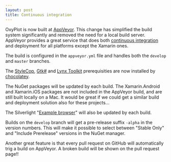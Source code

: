 ```yaml
---
layout: post
title: Continuous integration
---
```


OxyPlot is now built at [AppVeyor]. This change has simplified
the build system significantly and removed the need for a local build
server. AppVeyor provides a great service that does both [continuous
integration] and deployment for all platforms except the Xamarin
ones.

The build is configured in the `appveyor.yml` file and handles both the
`develop` and `master` branches.

The [StyleCop], [Gtk#] and [Lynx Toolkit] prerequisities are now
installed by [chocolatey].

The NuGet packages will be updated by each build. The Xamarin.Android
and Xamarin.iOS packages are not included in the AppVeyor build, and are
still built locally on a Mac. It would be great if we could get a
similar build and deployment solution also for these projects...

The Silverlight "[Example browser]" will also be updated by each build.

Builds on the `develop` branch will get a pre-release suffix `-alpha` in
the version numbers. This will make it possible to select between
"Stable Only" and "Include Prerelease" versions in the NuGet manager.

Another great feature is that every pull request on GitHub will
automatically trig a build on AppVeyor. A broken build will be shown on
the pull request page!!

[AppVeyor]: https://appveyor.com/
[continuous integration]: https://en.wikipedia.org/wiki/Continuous_integration
[oxyplot-ci]: https://ci.appveyor.com/project/objorke/oxyplot
[StyleCop]: https://stylecop.codeplex.com/
[Gtk#]: https://www.mono-project.com/docs/gui/gtksharp/
[Lynx Toolkit]: https://github.com/objorke/lynx-toolkit/
[chocolatey]: https://chocolatey.org/
[Example browser]: https://resources.oxyplot.org/examplebrowser/